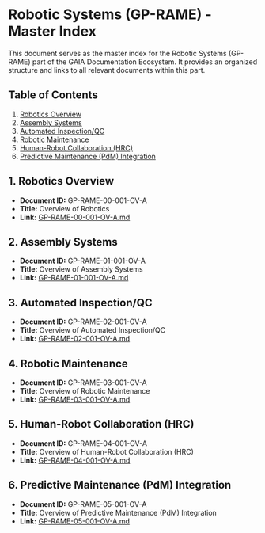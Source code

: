 # Robotic Systems (GP-RAME) - Master Index

This document serves as the master index for the Robotic Systems (GP-RAME) part of the GAIA Documentation Ecosystem. It provides an organized structure and links to all relevant documents within this part.

## Table of Contents

1. [Robotics Overview](#robotics-overview)
2. [Assembly Systems](#assembly-systems)
3. [Automated Inspection/QC](#automated-inspectionqc)
4. [Robotic Maintenance](#robotic-maintenance)
5. [Human-Robot Collaboration (HRC)](#human-robot-collaboration-hrc)
6. [Predictive Maintenance (PdM) Integration](#predictive-maintenance-pdm-integration)

## 1. Robotics Overview

- **Document ID:** GP-RAME-00-001-OV-A
- **Title:** Overview of Robotics
- **Link:** [GP-RAME-00-001-OV-A.md](GP-RAME-00-001-OV-A.md)

## 2. Assembly Systems

- **Document ID:** GP-RAME-01-001-OV-A
- **Title:** Overview of Assembly Systems
- **Link:** [GP-RAME-01-001-OV-A.md](GP-RAME-01-001-OV-A.md)

## 3. Automated Inspection/QC

- **Document ID:** GP-RAME-02-001-OV-A
- **Title:** Overview of Automated Inspection/QC
- **Link:** [GP-RAME-02-001-OV-A.md](GP-RAME-02-001-OV-A.md)

## 4. Robotic Maintenance

- **Document ID:** GP-RAME-03-001-OV-A
- **Title:** Overview of Robotic Maintenance
- **Link:** [GP-RAME-03-001-OV-A.md](GP-RAME-03-001-OV-A.md)

## 5. Human-Robot Collaboration (HRC)

- **Document ID:** GP-RAME-04-001-OV-A
- **Title:** Overview of Human-Robot Collaboration (HRC)
- **Link:** [GP-RAME-04-001-OV-A.md](GP-RAME-04-001-OV-A.md)

## 6. Predictive Maintenance (PdM) Integration

- **Document ID:** GP-RAME-05-001-OV-A
- **Title:** Overview of Predictive Maintenance (PdM) Integration
- **Link:** [GP-RAME-05-001-OV-A.md](GP-RAME-05-001-OV-A.md)
